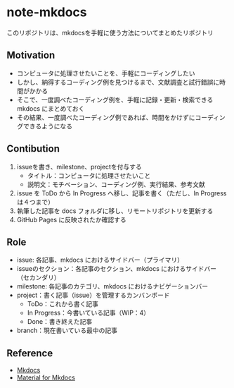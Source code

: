 # note-mkdocs

このリポジトリは、mkdocsを手軽に使う方法についてまとめたリポジトリ

## Motivation

- コンピュータに処理させたいことを、手軽にコーディングしたい
- しかし、納得するコーディング例を見つけるまで、文献調査と試行錯誤に時間がかかる
- そこで、一度調べたコーディング例を、手軽に記録・更新・検索できる mkdocs にまとめておく
- その結果、一度調べたコーディング例であれば、時間をかけずにコーディングできるようになる

## Contibution

1. issueを書き、milestone、projectを付与する
   - タイトル：コンピュータに処理させたいこと
   - 説明文：モチベーション、コーディング例、実行結果、参考文献
1. issue を ToDo から In Progress へ移し、記事を書く（ただし、In Progress は４つまで）
1. 執筆した記事を docs フォルダに移し、リモートリポジトリを更新する
1. GitHub Pages に反映されたか確認する

## Role

- issue: 各記事、mkdocs におけるサイドバー（プライマリ）
- issueのセクション：各記事のセクション、mkdocs におけるサイドバー（セカンダリ）
- milestone: 各記事のカテゴリ、mkdocs におけるナビゲーションバー
- project：書く記事（issue）を管理するカンバンボード
   - ToDo：これから書く記事
   - In Progress：今書いている記事（WIP：4）
   - Done：書き終えた記事
- branch：現在書いている最中の記事

## Reference

- [Mkdocs](https://www.mkdocs.org/)
- [Material for Mkdocs](https://squidfunk.github.io/mkdocs-material/)
